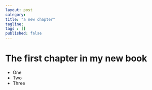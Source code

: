 ```yaml
---
layout: post 
category: 
title: "a new chapter"
tagline: 
tags : [] 
published: false
---
```


# The first chapter in my new book #

* One
* Two
* Three

